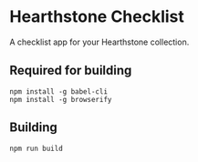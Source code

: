 # Hearthstone Checklist
A checklist app for your Hearthstone collection.

## Required for building
```
npm install -g babel-cli
npm install -g browserify
```

## Building
```
npm run build
```
